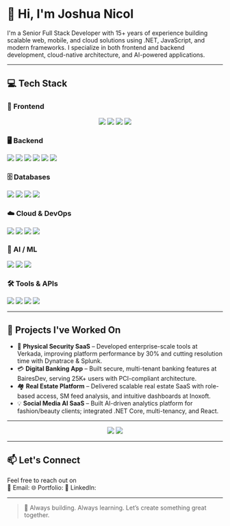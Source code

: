 # 👋 Hi, I'm Joshua Nicol

I'm a Senior Full Stack Developer with 15+ years of experience building scalable web, mobile, and cloud solutions using .NET, JavaScript, and modern frameworks. 
I specialize in both frontend and backend development, cloud-native architecture, and AI-powered applications.

---

## 💻 Tech Stack

### 🎨 Frontend
<p align="center">
<img src="https://img.shields.io/badge/HTML5-E34F26?style=for-the-badge&logo=html5&logoColor=white"/>
<img src="https://img.shields.io/badge/CSS3-1572B6?style=for-the-badge&logo=css3&logoColor=white"/>
<img src="https://img.shields.io/badge/JavaScript-F7DF1E?style=for-the-badge&logo=javascript&logoColor=black"/>
<img src="https://img.shields.io/badge/TypeScript-3178C6?style=for-the-badge&logo=typescript&logoColor=white"/>
</p>

### 🖥️ Backend
<img src="https://img.shields.io/badge/C%23-239120?style=for-the-badge&logo=c-sharp&logoColor=white"/>
<img src="https://img.shields.io/badge/.NET-512BD4?style=for-the-badge&logo=dotnet&logoColor=white"/>
<img src="https://img.shields.io/badge/ASP.NET-5C2D91?style=for-the-badge&logo=.net&logoColor=white"/>
<img src="https://img.shields.io/badge/React-20232A?style=for-the-badge&logo=react&logoColor=61DAFB"/>
<img src="https://img.shields.io/badge/Node.js-339933?style=for-the-badge&logo=node.js&logoColor=white"/>
<img src="https://img.shields.io/badge/Blazor-512BD4?style=for-the-badge&logo=blazor&logoColor=white"/>

### 🗄️ Databases
<img src="https://img.shields.io/badge/SQL_Server-CC2927?style=for-the-badge&logo=microsoftsqlserver&logoColor=white"/>
<img src="https://img.shields.io/badge/MongoDB-47A248?style=for-the-badge&logo=mongodb&logoColor=white"/>
<img src="https://img.shields.io/badge/PostgreSQL-4169E1?style=for-the-badge&logo=postgresql&logoColor=white"/>
<img src="https://img.shields.io/badge/MySQL-4479A1?style=for-the-badge&logo=mysql&logoColor=white"/>

### ☁️ Cloud & DevOps
<img src="https://img.shields.io/badge/Azure-0078D4?style=for-the-badge&logo=microsoftazure&logoColor=white"/>
<img src="https://img.shields.io/badge/AWS-232F3E?style=for-the-badge&logo=amazonaws&logoColor=white"/>
<img src="https://img.shields.io/badge/Docker-2496ED?style=for-the-badge&logo=docker&logoColor=white"/>
<img src="https://img.shields.io/badge/Kubernetes-326CE5?style=for-the-badge&logo=kubernetes&logoColor=white"/>

### 🤖 AI / ML
<img src="https://img.shields.io/badge/TensorFlow-FF6F00?style=for-the-badge&logo=tensorflow&logoColor=white"/>
<img src="https://img.shields.io/badge/PyTorch-EE4C2C?style=for-the-badge&logo=pytorch&logoColor=white"/>
<img src="https://img.shields.io/badge/OpenAI-412991?style=for-the-badge&logo=openai&logoColor=white"/>

### 🛠️ Tools & APIs
<img src="https://img.shields.io/badge/GitHub-181717?style=for-the-badge&logo=github&logoColor=white"/>
<img src="https://img.shields.io/badge/Azure_DevOps-0078D7?style=for-the-badge&logo=azuredevops&logoColor=white"/>
<img src="https://img.shields.io/badge/Postman-FF6C37?style=for-the-badge&logo=postman&logoColor=white"/>
<img src="https://img.shields.io/badge/Swagger-85EA2D?style=for-the-badge&logo=swagger&logoColor=black"/>


---

## 🔧 Projects I've Worked On

- 🚪 **Physical Security SaaS** – Developed enterprise-scale tools at Verkada, improving platform performance by 30% and cutting resolution time with Dynatrace & Splunk.
- 💳 **Digital Banking App** – Built secure, multi-tenant banking features at BairesDev, serving 25K+ users with PCI-compliant architecture.
- 🏘️ **Real Estate Platform** – Delivered scalable real estate SaaS with role-based access, SM feed analysis, and intuitive dashboards at Inoxoft.
- 💡 **Social Media AI SaaS** – Built AI-driven analytics platform for fashion/beauty clients; integrated .NET Core, multi-tenancy, and React.

---

<p align="center">
  <img src="https://github-readme-stats.vercel.app/api?username=joshuanicol89&show_icons=true&theme=radical"/>
  <img src="https://github-readme-streak-stats.herokuapp.com/?user=joshuanicol89&theme=radical"/>
</p>  

---

## 📫 Let's Connect

Feel free to reach out on  
📧 Email:
🌐 Portfolio: 
🔗 LinkedIn: 

---

> 🚀 Always building. Always learning. Let’s create something great together.
